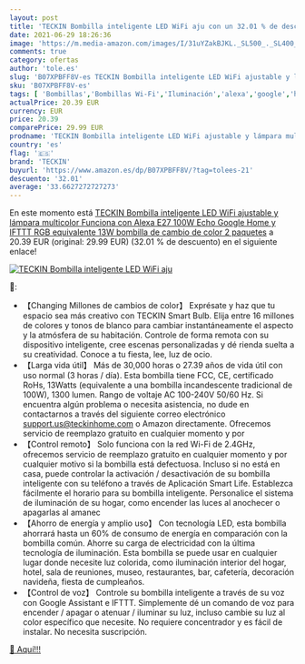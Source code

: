 ```yaml
---
layout: post
title: 'TECKIN Bombilla inteligente LED WiFi aju con un 32.01 % de descuento'
date: 2021-06-29 18:26:36
image: 'https://m.media-amazon.com/images/I/31uYZakBJKL._SL500_._SL400_.jpg'
comments: true
category: ofertas
author: 'tole.es'
slug: 'B07XPBFF8V-es TECKIN Bombilla inteligente LED WiFi ajustable y lámpara...'
sku: 'B07XPBFF8V-es'
tags: [ 'Bombillas','Bombillas Wi-Fi','Iluminación','alexa','google','home','ifttt','teckin', ]
actualPrice: 20.39 EUR
currency: EUR
price: 20.39
comparePrice: 29.99 EUR
prodname: 'TECKIN Bombilla inteligente LED WiFi ajustable y lámpara multicolor Funciona con Alexa E27 100W Echo Google Home y IFTTT RGB equivalente 13W bombilla de cambio de color 2 paquetes'
country: 'es'
flag: '🇪🇸'
brand: 'TECKIN'
buyurl: 'https://www.amazon.es/dp/B07XPBFF8V/?tag=tolees-21'
descuento: '32.01'
average: '33.6627272727273'
---
```


En este momento está [TECKIN Bombilla inteligente LED WiFi ajustable y lámpara multicolor Funciona con Alexa E27 100W Echo Google Home y IFTTT RGB equivalente 13W bombilla de cambio de color 2 paquetes](https://www.amazon.es/dp/B07XPBFF8V/?tag=tolees-21) a 20.39 EUR (original: 29.99 EUR) (32.01 %  de descuento) en el siguiente enlace!

[![TECKIN Bombilla inteligente LED WiFi aju](https://m.media-amazon.com/images/I/31uYZakBJKL._SL500_._SL400_.jpg)](https://www.amazon.es/dp/B07XPBFF8V/?tag=tolees-21)

🔎:

- 【Changing Millones de cambios de color】 Exprésate y haz que tu espacio sea más creativo con TECKIN Smart Bulb. Elija entre 16 millones de colores y tonos de blanco para cambiar instantáneamente el aspecto y la atmósfera de su habitación. Controle de forma remota con su dispositivo inteligente, cree escenas personalizadas y dé rienda suelta a su creatividad. Conoce a tu fiesta, lee, luz de ocio.
- 【Larga vida útil】 Más de 30,000 horas o 27.39 años de vida útil con uso normal (3 horas / día). Esta bombilla tiene FCC, CE, certificado RoHs, 13Watts (equivalente a una bombilla incandescente tradicional de 100W), 1300 lumen. Rango de voltaje AC 100-240V 50/60 Hz. Si encuentra algún problema o necesita asistencia, no dude en contactarnos a través del siguiente correo electrónico support.us@teckinhome.com o Amazon directamente. Ofrecemos servicio de reemplazo gratuito en cualquier momento y por
- 【Control remoto】 Solo funciona con la red Wi-Fi de 2.4GHz, ofrecemos servicio de reemplazo gratuito en cualquier momento y por cualquier motivo si la bombilla está defectuosa. Incluso si no está en casa, puede controlar la activación / desactivación de su bombilla inteligente con su teléfono a través de Aplicación Smart Life. Establezca fácilmente el horario para su bombilla inteligente. Personalice el sistema de iluminación de su hogar, como encender las luces al anochecer o apagarlas al amanec
- 【Ahorro de energía y amplio uso】 Con tecnología LED, esta bombilla ahorrará hasta un 60% de consumo de energía en comparación con la bombilla común. Ahorre su carga de electricidad con la última tecnología de iluminación. Esta bombilla se puede usar en cualquier lugar donde necesite luz colorida, como iluminación interior del hogar, hotel, sala de reuniones, museo, restaurantes, bar, cafetería, decoración navideña, fiesta de cumpleaños.
- 【Control de voz】 Controle su bombilla inteligente a través de su voz con Google Assistant e IFTTT. Simplemente dé un comando de voz para encender / apagar o atenuar / iluminar su luz, incluso cambie su luz al color específico que necesite. No requiere concentrador y es fácil de instalar. No necesita suscripción.

[🛒 Aquí!!!](https://www.amazon.es/dp/B07XPBFF8V/?tag=tolees-21)
